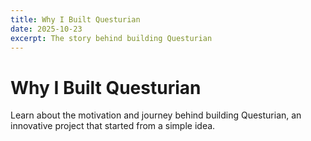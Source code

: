 ```yaml
---
title: Why I Built Questurian
date: 2025-10-23
excerpt: The story behind building Questurian
---
```


# Why I Built Questurian

Learn about the motivation and journey behind building Questurian, an innovative project that started from a simple idea.
